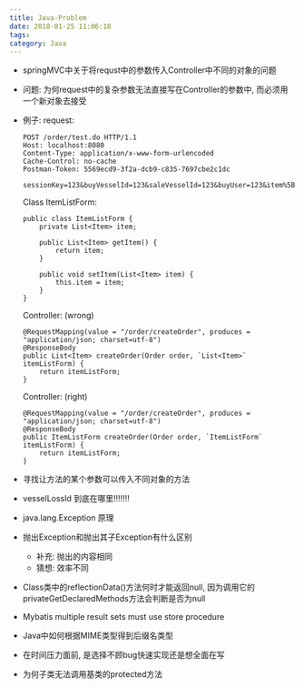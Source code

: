```yaml
---
title: Java-Problem
date: 2018-01-25 11:06:18
tags:
category: Java
---
```

- springMVC中关于将requst中的参数传入Controller中不同的对象的问题
- 问题: 为何request中的复杂参数无法直接写在Controller的参数中, 而必须用一个新对象去接受
- 例子:
    request:<!-- more -->
    ```
    POST /order/test.do HTTP/1.1
    Host: localhost:8080
    Content-Type: application/x-www-form-urlencoded
    Cache-Control: no-cache
    Postman-Token: 5569ecd9-3f2a-dcb9-c835-7697cbe2c1dc

    sessionKey=123&buyVesselId=123&saleVesselId=123&buyUser=123&item%5B0%5D.barcode=123&item%5B0%5D.count=123&item%5B1%5D.barcode=123&item%5B1%5D.count=123
    ```
    Class ItemListForm:
    ```
    public class ItemListForm {
        private List<Item> item;

        public List<Item> getItem() {
            return item;
        }

        public void setItem(List<Item> item) {
            this.item = item;
        }
    }
    ```

    Controller:  (wrong)
    ```
    @RequestMapping(value = "/order/createOrder", produces = "application/json; charset=utf-8")
    @ResponseBody
    public List<Item> createOrder(Order order, `List<Item>` itemListForm) {
        return itemListForm;
    }
    ```

    Controller:  (right)
    ```
    @RequestMapping(value = "/order/createOrder", produces = "application/json; charset=utf-8")
    @ResponseBody
    public ItemListForm createOrder(Order order, `ItemListForm` itemListForm) {
        return itemListForm;
    }
    ```

- 寻找让方法的某个参数可以传入不同对象的方法

- vesselLossId 到底在哪里!!!!!!!
- java.lang.Exception 原理
- 抛出Exception和抛出其子Exception有什么区别
    - 补充: 抛出的内容相同
    - 猜想: 效率不同
- Class类中的reflectionData()方法何时才能返回null, 因为调用它的privateGetDeclaredMethods方法会判断是否为null
- Mybatis multiple result sets must use store procedure
- Java中如何根据MIME类型得到后缀名类型
- 在时间压力面前, 是选择不顾bug快速实现还是想全面在写
- 为何子类无法调用基类的protected方法